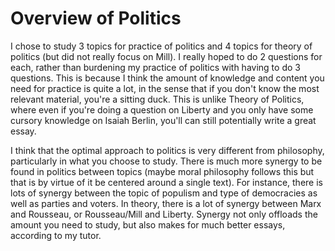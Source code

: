# Overview of Politics

I chose to study 3 topics for practice of politics and 4 topics for theory of politics (but did not really focus on Mill). I really hoped to do 2 questions for each, rather than burdening my practice of politics with having to do 3 questions. This is because I think the amount of knowledge and content you need for practice is quite a lot, in the sense that if you don't know the most relevant material, you're a sitting duck. This is unlike Theory of Politics, where even if you're doing a question on Liberty and you only have some cursory knowledge on Isaiah Berlin, you'll can still potentially write a great essay.  

I think that the optimal approach to politics is very different from philosophy, particularly in what you choose to study. There is much more synergy to be found in politics between topics (maybe moral philosophy follows this but that is by virtue of it be centered around a single text). For instance, there is lots of synergy between the topic of populism and type of democracies as well as parties and voters. In theory, there is a lot of synergy between Marx and Rousseau, or Rousseau/Mill and Liberty. Synergy not only offloads the amount you need to study, but also makes for much better essays, according to my tutor.
